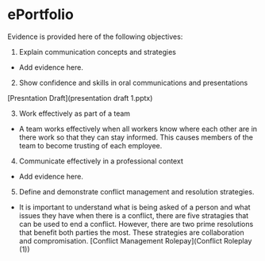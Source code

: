 # ePortfolio
Evidence is provided here of the following objectives:
1. Explain communication concepts and strategies
  - Add evidence here.
2. Show confidence and skills in oral communications and presentations

  [Presntation Draft](presentation draft 1.pptx)

3. Work effectively as part of a team
  - A team works effectively when all workers know where each other are in there work so that they can stay informed. This causes members of the team to become trusting of each employee.
4. Communicate effectively in a professional context
  - Add evidence here.
5. Define and demonstrate conflict management and resolution strategies.
  - It is important to understand what is being asked of a person and what issues they have when there is a conflict, there are five stratagies that can be used to end a conflict. However, there are two prime resolutions that benefit both parties the most. These strategies are collaboration and compromisation. [Conflict Management Rolepay](Conflict Roleplay (1))
